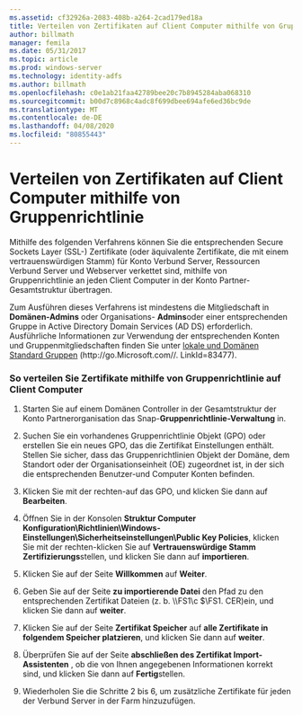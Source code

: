 ```yaml
---
ms.assetid: cf32926a-2083-408b-a264-2cad179ed18a
title: Verteilen von Zertifikaten auf Client Computer mithilfe von Gruppenrichtlinie
author: billmath
manager: femila
ms.date: 05/31/2017
ms.topic: article
ms.prod: windows-server
ms.technology: identity-adfs
ms.author: billmath
ms.openlocfilehash: c0e1ab21faa42789bee20c7b8945284aba068310
ms.sourcegitcommit: b00d7c8968c4adc8f699dbee694afe6ed36bc9de
ms.translationtype: MT
ms.contentlocale: de-DE
ms.lasthandoff: 04/08/2020
ms.locfileid: "80855443"
---
```

# <a name="distribute-certificates-to-client-computers-by-using-group-policy"></a>Verteilen von Zertifikaten auf Client Computer mithilfe von Gruppenrichtlinie


Mithilfe des folgenden Verfahrens können Sie die entsprechenden Secure Sockets Layer \(SSL-\) Zertifikate \(oder äquivalente Zertifikate, die mit einem vertrauenswürdigen Stamm\) für Konto Verbund Server, Ressourcen Verbund Server und Webserver verkettet sind, mithilfe von Gruppenrichtlinie an jeden Client Computer in der Konto Partner-Gesamtstruktur übertragen.  
  
Zum Ausführen dieses Verfahrens ist mindestens die Mitgliedschaft in **Domänen-Admins** oder Organisations- **Admins**oder einer entsprechenden Gruppe in Active Directory Domain Services \(AD DS\) erforderlich.  Ausführliche Informationen zur Verwendung der entsprechenden Konten und Gruppenmitgliedschaften finden Sie unter [lokale und Domänen Standard Gruppen](https://go.microsoft.com/fwlink/?LinkId=83477) \(http:\/\/go.Microsoft.com\/\/. LinkId\=83477\).   
  
### <a name="to-distribute-certificates-to-client-computers-by-using-group-policy"></a>So verteilen Sie Zertifikate mithilfe von Gruppenrichtlinie auf Client Computer  
  
1.  Starten Sie auf einem Domänen Controller in der Gesamtstruktur der Konto Partnerorganisation das Snap\-**Gruppenrichtlinie-Verwaltung** in.  
  
2.  Suchen Sie ein vorhandenes Gruppenrichtlinie Objekt \(GPO\) oder erstellen Sie ein neues GPO, das die Zertifikat Einstellungen enthält. Stellen Sie sicher, dass das Gruppenrichtlinien Objekt der Domäne, dem Standort oder der Organisationseinheit \(OE\) zugeordnet ist, in der sich die entsprechenden Benutzer-und Computer Konten befinden.  
  
3.  Klicken Sie mit der rechten\-auf das GPO, und klicken Sie dann auf **Bearbeiten**.  
  
4.  Öffnen Sie in der Konsolen **Struktur Computer Konfiguration\\Richtlinien\\Windows-Einstellungen\\Sicherheitseinstellungen\\Public Key Policies**, klicken Sie mit der rechten\-klicken Sie auf **Vertrauenswürdige Stamm Zertifizierungs**stellen, und klicken Sie dann auf **importieren**.  
  
5.  Klicken Sie auf der Seite **Willkommen** auf **Weiter**.  
  
6.  Geben Sie auf der Seite **zu importierende Datei** den Pfad zu den entsprechenden Zertifikat Dateien \(z. b. \\\\FS1\\c $\\FS1. CER\)ein, und klicken Sie dann auf **weiter**.  
  
7.  Klicken Sie auf der Seite **Zertifikat Speicher** auf **alle Zertifikate in folgendem Speicher platzieren**, und klicken Sie dann auf **weiter**.  
  
8.  Überprüfen Sie auf der Seite **abschließen des Zertifikat Import-Assistenten** , ob die von Ihnen angegebenen Informationen korrekt sind, und klicken Sie dann auf **Fertig**stellen.  
  
9. Wiederholen Sie die Schritte 2 bis 6, um zusätzliche Zertifikate für jeden der Verbund Server in der Farm hinzuzufügen.  
